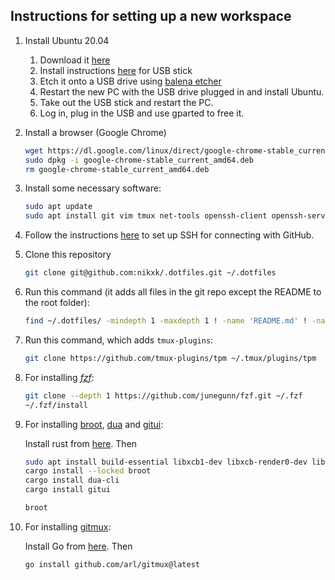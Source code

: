 
## Instructions for setting up a new workspace
1. Install Ubuntu 20.04
   1. Download it [here](https://releases.ubuntu.com/focal/)
   1. Install instructions [here](https://help.ubuntu.com/community/Installation/FromUSBStick) for USB stick
    1. Etch it onto a USB drive using [balena etcher](https://etcher.balena.io/#download-etcher)
    1. Restart the new PC with the USB drive plugged in and install Ubuntu.
    1. Take out the USB stick and restart the PC.
    1. Log in, plug in the USB and use gparted to free it.
1. Install a browser (Google Chrome)
   ```sh
   wget https://dl.google.com/linux/direct/google-chrome-stable_current_amd64.deb
   sudo dpkg -i google-chrome-stable_current_amd64.deb
   rm google-chrome-stable_current_amd64.deb
   ```
1. Install some necessary software:
   ```sh
   sudo apt update
   sudo apt install git vim tmux net-tools openssh-client openssh-server neofetch curl
   ```
1. Follow the instructions [here](https://docs.github.com/en/authentication/connecting-to-github-with-ssh/generating-a-new-ssh-key-and-adding-it-to-the-ssh-agent) to set up SSH for connecting with GitHub.
1. Clone this repository
   ```sh
   git clone git@github.com:nikxk/.dotfiles.git ~/.dotfiles
   ```
1. Run this command (it adds all files in the git repo except the README to the root folder):
   ```bash
   find ~/.dotfiles/ -mindepth 1 -maxdepth 1 ! -name 'README.md' ! -name '.git' -exec ln -fs {} ~/ \;
   ```
1. Run this command, which adds `tmux-plugins`:
   ```bash
   git clone https://github.com/tmux-plugins/tpm ~/.tmux/plugins/tpm
   ```
1. For installing [_fzf_](https://github.com/junegunn/fzf):
   ```bash
   git clone --depth 1 https://github.com/junegunn/fzf.git ~/.fzf
   ~/.fzf/install
   ```
1. For installing [broot](https://github.com/Canop/broot), [dua](https://github.com/Byron/dua-cli) and [gitui](https://github.com/extrawurst/gitui):

   Install rust from [here](https://rustup.rs/). Then 
   ```bash
   sudo apt install build-essential libxcb1-dev libxcb-render0-dev libxcb-shape0-dev libxcb-xfixes0-dev -y
   cargo install --locked broot
   cargo install dua-cli
   cargo install gitui
   
   broot
   ```
1. For installing [gitmux](https://github.com/arl/gitmux):

   Install Go from [here](https://go.dev/doc/install). Then
   ```sh
   go install github.com/arl/gitmux@latest
   ```
